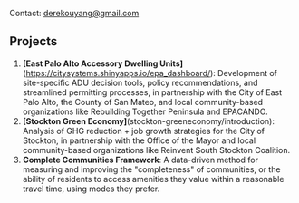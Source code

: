 Contact: derekouyang@gmail.com

## Projects

1. **[East Palo Alto Accessory Dwelling Units]**(https://citysystems.shinyapps.io/epa_dashboard/): Development of site-specific ADU decision tools, policy recommendations, and streamlined permitting processes, in partnership with the City of East Palo Alto, the County of San Mateo, and local community-based organizations like Rebuilding Together Peninsula and EPACANDO.
2. **[Stockton Green Economy]**(stockton-greeneconomy/introduction): Analysis of GHG reduction + job growth strategies for the City of Stockton, in partnership with the Office of the Mayor and local community-based organizations like Reinvent South Stockton Coalition.
3. **Complete Communities Framework**: A data-driven method for measuring and improving the "completeness" of communities, or the ability of residents to access amenities they value within a reasonable travel time, using modes they prefer.
